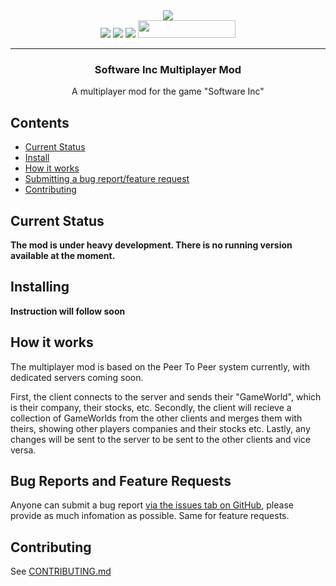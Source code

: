 <div align="center">
  <a href="https://software-inc-multiplayer.github.io/software-inc-multiplayer"><img  src="https://raw.githubusercontent.com/software-inc-multiplayer/software-inc-multiplayer/master/swinc.multiplayer/Assets/Logo/Square44x44Logo.targetsize-256.png" /></a><br>
  <a href="https://github.com/software-inc-multiplayer/software-inc-multiplayer/issues"><img  src="https://img.shields.io/github/issues/software-inc-multiplayer/software-inc-multiplayer?style=for-the-badge" /></a>
  <a href="https://github.com/software-inc-multiplayer/software-inc-multiplayer/stargazers"><img  src="https://img.shields.io/github/stars/software-inc-multiplayer/software-inc-multiplayer?style=for-the-badge" /></a>
  <a href="https://github.com/software-inc-multiplayer/software-inc-multiplayer/releases"><img  src="https://img.shields.io/github/downloads/software-inc-multiplayer/software-inc-multiplayer/total?style=for-the-badge" /></a>
  <a href="https://sincmultiplayer.net/discord"><img width="156" height="28" src="https://i.imgur.com/RokeTxs.png" /></a>
  <hr>
  <h3>Software Inc Multiplayer Mod</h3>
  <p>A multiplayer mod for the game "Software Inc"</p>
</div>

<h2>Contents</h2>

- <a href="#installing">Current Status</a>
- <a href="#installing">Install</a>
- <a href="#how-it-works">How it works</a>
- <a href="#bug-reports-and-feature-requests">Submitting a bug report/feature request</a>
- <a href="#contributing">Contributing</a>

<h2>Current Status</h2>

**The mod is under heavy development. There is no running version available at the moment.**

<h2>Installing</h2>

**Instruction will follow soon**

<h2>How it works</h2>

The multiplayer mod is based on the Peer To Peer system currently, with dedicated servers coming soon.

First, the client connects to the server and sends their "GameWorld", which is their company, their stocks, etc.
Secondly, the client will recieve a collection of GameWorlds from the other clients and merges them with theirs, showing other players companies and their stocks etc.
Lastly, any changes will be sent to the server to be sent to the other clients and vice versa.

<h2>Bug Reports and Feature Requests</h2>

Anyone can submit a bug report <a href="https://github.com/software-inc-multiplayer/software-inc-multiplayer/issues">via the issues tab on GitHub</a>, please provide as much infomation as possible.
Same for feature requests.

<h2>Contributing</h2>

See <a href="https://github.com/software-inc-multiplayer/software-inc-multiplayer/blob/nightly/CONTRIBUTING.md">CONTRIBUTING.md</a>





